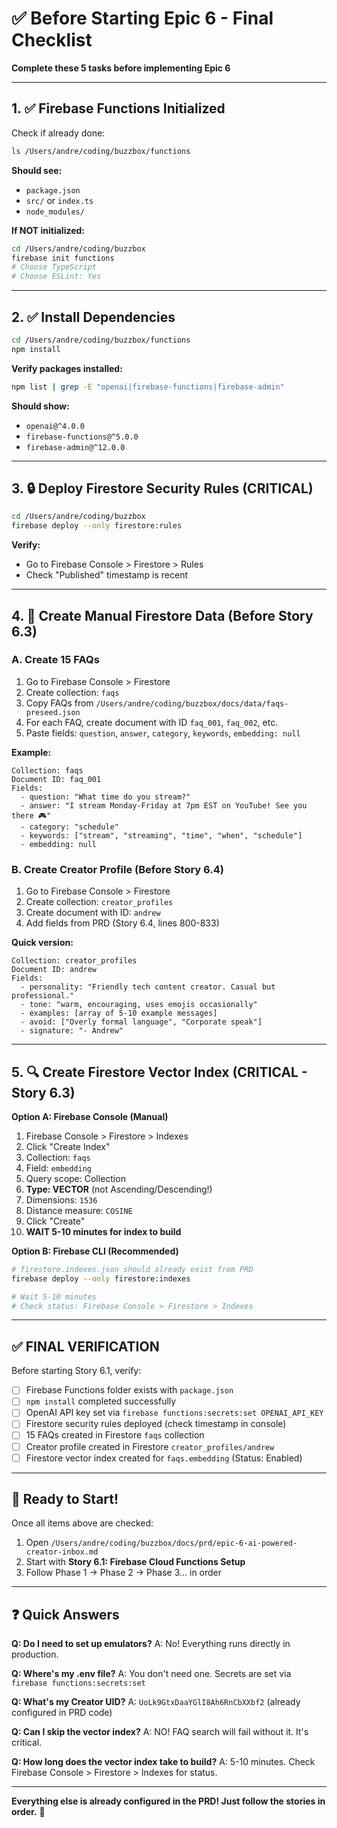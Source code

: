 # ✅ Before Starting Epic 6 - Final Checklist

**Complete these 5 tasks before implementing Epic 6**

---

## 1. ✅ Firebase Functions Initialized

Check if already done:
```bash
ls /Users/andre/coding/buzzbox/functions
```

**Should see:**
- `package.json`
- `src/` or `index.ts`
- `node_modules/`

**If NOT initialized:**
```bash
cd /Users/andre/coding/buzzbox
firebase init functions
# Choose TypeScript
# Choose ESLint: Yes
```

---

## 2. ✅ Install Dependencies

```bash
cd /Users/andre/coding/buzzbox/functions
npm install
```

**Verify packages installed:**
```bash
npm list | grep -E "openai|firebase-functions|firebase-admin"
```

**Should show:**
- `openai@^4.0.0`
- `firebase-functions@^5.0.0`
- `firebase-admin@^12.0.0`

---

## 3. 🔒 Deploy Firestore Security Rules (CRITICAL)

```bash
cd /Users/andre/coding/buzzbox
firebase deploy --only firestore:rules
```

**Verify:**
- Go to Firebase Console > Firestore > Rules
- Check "Published" timestamp is recent

---

## 4. 📝 Create Manual Firestore Data (Before Story 6.3)

### A. Create 15 FAQs

1. Go to Firebase Console > Firestore
2. Create collection: `faqs`
3. Copy FAQs from `/Users/andre/coding/buzzbox/docs/data/faqs-preseed.json`
4. For each FAQ, create document with ID `faq_001`, `faq_002`, etc.
5. Paste fields: `question`, `answer`, `category`, `keywords`, `embedding: null`

**Example:**
```
Collection: faqs
Document ID: faq_001
Fields:
  - question: "What time do you stream?"
  - answer: "I stream Monday-Friday at 7pm EST on YouTube! See you there 🎮"
  - category: "schedule"
  - keywords: ["stream", "streaming", "time", "when", "schedule"]
  - embedding: null
```

### B. Create Creator Profile (Before Story 6.4)

1. Go to Firebase Console > Firestore
2. Create collection: `creator_profiles`
3. Create document with ID: `andrew`
4. Add fields from PRD (Story 6.4, lines 800-833)

**Quick version:**
```
Collection: creator_profiles
Document ID: andrew
Fields:
  - personality: "Friendly tech content creator. Casual but professional."
  - tone: "warm, encouraging, uses emojis occasionally"
  - examples: [array of 5-10 example messages]
  - avoid: ["Overly formal language", "Corporate speak"]
  - signature: "- Andrew"
```

---

## 5. 🔍 Create Firestore Vector Index (CRITICAL - Story 6.3)

**Option A: Firebase Console (Manual)**
1. Firebase Console > Firestore > Indexes
2. Click "Create Index"
3. Collection: `faqs`
4. Field: `embedding`
5. Query scope: Collection
6. **Type: VECTOR** (not Ascending/Descending!)
7. Dimensions: `1536`
8. Distance measure: `COSINE`
9. Click "Create"
10. **WAIT 5-10 minutes for index to build**

**Option B: Firebase CLI (Recommended)**
```bash
# firestore.indexes.json should already exist from PRD
firebase deploy --only firestore:indexes

# Wait 5-10 minutes
# Check status: Firebase Console > Firestore > Indexes
```

---

## ✅ FINAL VERIFICATION

Before starting Story 6.1, verify:

- [ ] Firebase Functions folder exists with `package.json`
- [ ] `npm install` completed successfully
- [ ] OpenAI API key set via `firebase functions:secrets:set OPENAI_API_KEY`
- [ ] Firestore security rules deployed (check timestamp in console)
- [ ] 15 FAQs created in Firestore `faqs` collection
- [ ] Creator profile created in Firestore `creator_profiles/andrew`
- [ ] Firestore vector index created for `faqs.embedding` (Status: Enabled)

---

## 🚀 Ready to Start!

Once all items above are checked:

1. Open `/Users/andre/coding/buzzbox/docs/prd/epic-6-ai-powered-creator-inbox.md`
2. Start with **Story 6.1: Firebase Cloud Functions Setup**
3. Follow Phase 1 → Phase 2 → Phase 3... in order

---

## ❓ Quick Answers

**Q: Do I need to set up emulators?**
A: No! Everything runs directly in production.

**Q: Where's my .env file?**
A: You don't need one. Secrets are set via `firebase functions:secrets:set`

**Q: What's my Creator UID?**
A: `UoLk9GtxDaaYGlI8Ah6RnCbXXbf2` (already configured in PRD code)

**Q: Can I skip the vector index?**
A: NO! FAQ search will fail without it. It's critical.

**Q: How long does the vector index take to build?**
A: 5-10 minutes. Check Firebase Console > Firestore > Indexes for status.

---

**Everything else is already configured in the PRD! Just follow the stories in order.** 🎯
